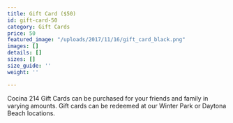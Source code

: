 ```yaml
---
title: Gift Card ($50)
id: gift-card-50
category: Gift Cards
price: 50
featured_image: "/uploads/2017/11/16/gift_card_black.png"
images: []
details: []
sizes: []
size_guide: ''
weight: ''

---
```

Cocina 214 Gift Cards can be purchased for your friends and family in varying amounts. Gift cards can be redeemed at our Winter Park or Daytona Beach locations.
